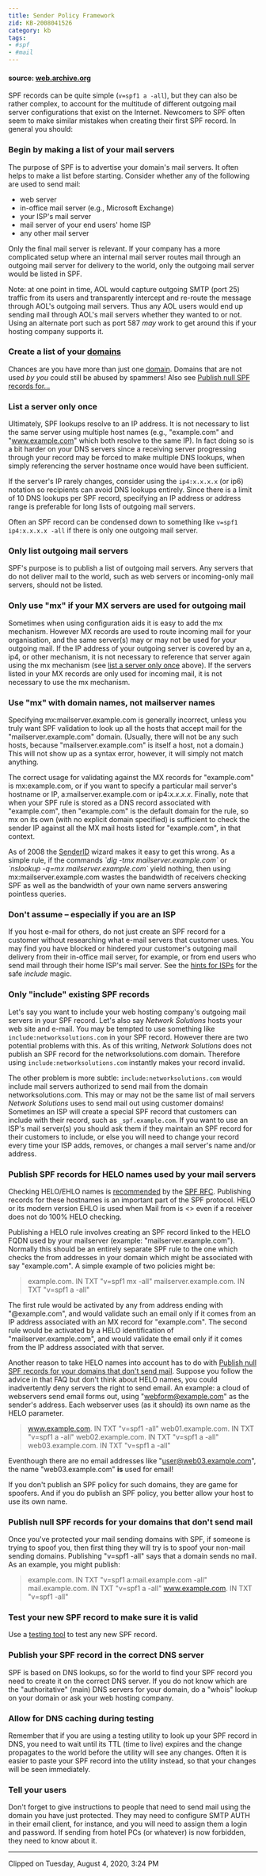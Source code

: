 ```yaml
---
title: Sender Policy Framework
zid: KB-2008041526
category: kb
tags:
- #spf
- #mail
---
```


#### source: [web.archive.org](https://web.archive.org/web/20190226105314/http://www.openspf.org/FAQ/Common_mistakes)

SPF records can be quite simple (`v=spf1 a -all`), but they can also be rather complex, to account for the multitude of different outgoing mail server configurations that exist on the Internet. Newcomers to SPF often seem to make similar mistakes when creating their first SPF record. In general you should:

### Begin by making a list of your mail servers

The purpose of SPF is to advertise your domain's mail servers. It often helps to make a list before starting. Consider whether any of the following are used to send mail:

*   web server
*   in-office mail server (e.g., Microsoft Exchange)
*   your ISP's mail server
*   mail server of your end users' home ISP
*   any other mail server

Only the final mail server is relevant. If your company has a more complicated setup where an internal mail server routes mail through an outgoing mail server for delivery to the world, only the outgoing mail server would be listed in SPF.

Note: at one point in time, AOL would capture outgoing SMTP (port 25) traffic from its users and transparently intercept and re-route the message through AOL's outgoing mail servers. Thus any AOL users would end up sending mail through AOL's mail servers whether they wanted to or not. Using an alternate port such as port 587 _may_ work to get around this if your hosting company supports it.

### Create a list of your [domains](/web/20190226105314/http://www.openspf.org/DNS/Domain)

Chances are you have more than just one [domain](/web/20190226105314/http://www.openspf.org/DNS/Domain). Domains that are not used _by you_ could still be abused by spammers! Also see [Publish null SPF records for...](#all-domains)

### List a server only once

Ultimately, SPF lookups resolve to an IP address. It is not necessary to list the same server using multiple host names (e.g., "example.com" and "www.example.com" which both resolve to the same IP). In fact doing so is a bit harder on your DNS servers since a receiving server progressing through your record may be forced to make multiple DNS lookups, when simply referencing the server hostname once would have been sufficient.

If the server's IP rarely changes, consider using the `ip4:x.x.x.x` (or ip6) notation so recipients can avoid DNS lookups entirely. Since there is a limit of 10 DNS lookups per SPF record, specifying an IP address or address range is preferable for long lists of outgoing mail servers.

Often an SPF record can be condensed down to something like `v=spf1 ip4:x.x.x.x -all` if there is only one outgoing mail server.

### Only list outgoing mail servers

SPF's purpose is to publish a list of outgoing mail servers. Any servers that do not deliver mail to the world, such as web servers or incoming-only mail servers, should not be listed.

### Only use "mx" if your MX servers are used for outgoing mail

Sometimes when using configuration aids it is easy to add the mx mechanism. However MX records are used to route incoming mail for your organisation, and the same server(s) may or may not be used for your outgoing mail. If the IP address of your outgoing server is covered by an a, ip4, or other mechanism, it is not necessary to reference that server again using the mx mechanism (see [list a server only once](#only-once) above). If the servers listed in your MX records are only used for incoming mail, it is not necessary to use the mx mechanism.

### Use "mx" with domain names, not mailserver names

Specifying mx:mailserver.example.com is generally incorrect, unless you truly want SPF validation to look up all the hosts that accept mail for the "mailserver.example.com" domain. (Usually, there will not be any such hosts, because "mailserver.example.com" is itself a host, not a domain.) This will not show up as a syntax error, however, it will simply not match anything.

The correct usage for validating against the MX records for "example.com" is mx:example.com, or if you want to specify a particular mail server's hostname or IP, a:mailserver.example.com or ip4:_x.x.x.x_. Finally, note that when your SPF rule is stored as a DNS record associated with "example.com", then "example.com" is the default domain for the rule, so mx on its own (with no explicit domain specified) is sufficient to check the sender IP against all the MX mail hosts listed for "example.com", in that context.

As of 2008 the [SenderID](https://web.archive.org/web/20190226105314/http://www.microsoft.com/mscorp/safety/content/technologies/senderid/wizard/default.aspx) wizard makes it easy to get this wrong. As a simple rule, if the commands _\`dig -tmx mailserver.example.com\`_ or _\`nslookup -q=mx mailserver.example.com\`_ yield nothing, then using mx:mailserver.example.com wastes the bandwidth of receivers checking SPF as well as the bandwidth of your own name servers answering pointless queries.

### Don't assume – especially if you are an ISP

If you host e-mail for others, do not just create an SPF record for a customer without researching what e-mail servers that customer uses. You may find you have blocked or hindered your customer's outgoing mail delivery from their in-office mail server, for example, or from end users who send mail through their home ISP's mail server. See the [hints for ISPs](/web/20190226105314/http://www.openspf.org/FAQ/Hints_for_ISPs) for the safe _include_ magic.

### Only "include" existing SPF records

Let's say you want to include your web hosting company's outgoing mail servers in your SPF record. Let's also say _Network Solutions_ hosts your web site and e-mail. You may be tempted to use something like `include:networksolutions.com` in your SPF record. However there are two potential problems with this. As of this writing, _Network Solutions_ does not publish an SPF record for the networksolutions.com domain. Therefore using `include:networksolutions.com` instantly makes your record invalid.

The other problem is more subtle: `include:networksolutions.com` would include mail servers authorized to send mail from the domain networksolutions.com. This may or may not be the same list of mail servers _Network Solutions_ uses to send mail out using customer domains! Sometimes an ISP will create a special SPF record that customers can include with their record, such as `_spf.example.com`. If you want to use an ISP's mail server(s) you should ask them if they maintain an SPF record for their customers to include, or else you will need to change your record every time your ISP adds, removes, or changes a mail server's name and/or address.

### Publish SPF records for HELO names used by your mail servers

Checking HELO/EHLO names is [recommended](/web/20190226105314/http://www.openspf.org/RFC_4408#helo-ident) by the [SPF RFC](/web/20190226105314/http://www.openspf.org/RFC_4408). Publishing records for these hostnames is an important part of the SPF protocol. HELO or its modern version EHLO is used when Mail from is <> even if a receiver does not do 100% HELO checking.

Publishing a HELO rule involves creating an SPF record linked to the HELO FQDN used by your mailserver (example: "mailserver.example.com"). Normally this should be an entirely separate SPF rule to the one which checks the from addresses in your domain which might be associated with say "example.com". A simple example of two policies might be:

> example.com.             IN  TXT  "v=spf1 mx -all"
> mailserver.example.com.  IN  TXT  "v=spf1 a -all"

The first rule would be activated by any from address ending with "@example.com", and would validate such an email only if it comes from an IP address associated with an MX record for "example.com". The second rule would be activated by a HELO identification of "mailserver.example.com", and would validate the email only if it comes from the IP address associated with that server.

Another reason to take HELO names into account has to do with [Publish null SPF records for your domains that don't send mail](#all-domains). Suppose you follow the advice in that FAQ but don't think about HELO names, you could inadvertently deny servers the right to send email. An example: a cloud of webservers send email forms out, using "[webform@example.com](https://web.archive.org/web/20190226105314/mailto:webform@example.com)" as the sender's address. Each webserver uses (as it should) its own name as the HELO parameter.

> www.example.com.     IN  TXT  "v=spf1 -all"
> web01.example.com.   IN  TXT  "v=spf1 a -all"
> web02.example.com.   IN  TXT  "v=spf1 a -all"
> web03.example.com.   IN  TXT  "v=spf1 a -all"

Eventhough there are no email addresses like "[user@web03.example.com](https://web.archive.org/web/20190226105314/mailto:user@web03.example.com)", the name "web03.example.com" **is** used for email!

If you don't publish an SPF policy for such domains, they are game for spoofers. And if you do publish an SPF policy, you better allow your host to use its own name.

### Publish null SPF records for your domains that don't send mail

Once you've protected your mail sending domains with SPF, if someone is trying to spoof you, then first thing they will try is to spoof your non-mail sending domains. Publishing "v=spf1 -all" says that a domain sends no mail. As an example, you might publish:

> example.com.       IN  TXT  "v=spf1 a:mail.example.com -all"
> mail.example.com.  IN  TXT  "v=spf1 a -all"
> www.example.com.   IN  TXT  "v=spf1 -all"

### Test your new SPF record to make sure it is valid

Use a [testing tool](/web/20190226105314/http://www.openspf.org/Tools) to test any new SPF record.

### Publish your SPF record in the correct DNS server

SPF is based on DNS lookups, so for the world to find your SPF record you need to create it on the correct DNS server. If you do not know which are the "authoritative" (main) DNS servers for your domain, do a "whois" lookup on your domain or ask your web hosting company.

### Allow for DNS caching during testing

Remember that if you are using a testing utility to look up your SPF record in DNS, you need to wait until its TTL (time to live) expires and the change propagates to the world before the utility will see any changes. Often it is easier to paste your SPF record into the utility instead, so that your changes will be seen immediately.

### Tell your users

Don't forget to give instructions to people that need to send mail using the domain you have just protected. They may need to configure SMTP AUTH in their email client, for instance, and you will need to assign them a login and password. If sending from hotel PCs (or whatever) is now forbidden, they need to know about it.

---

Clipped on Tuesday, August 4, 2020, 3:24 PM